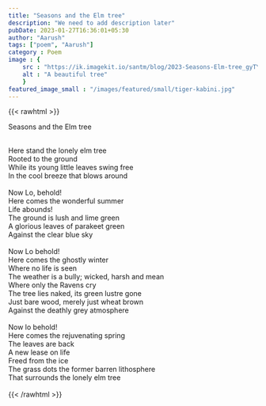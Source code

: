 ```yaml
---
title: "Seasons and the Elm tree"
description: "We need to add description later"
pubDate: 2023-01-27T16:36:01+05:30
author: "Aarush"
tags: ["poem", "Aarush"]
category : Poem
image : {
    src : "https://ik.imagekit.io/santm/blog/2023-Seasons-Elm-tree_gyTYFNQhN.webp",
    alt : "A beautiful tree"
    }
featured_image_small : "/images/featured/small/tiger-kabini.jpg"
---
```

{{< rawhtml >}}
<p class="has-text-centered is-size-2">Seasons and the Elm tree</p>
<p class="has-text-centered">
</br>
Here stand the lonely elm tree</br>
Rooted to the ground</br>
While its young little leaves swing free</br>
In the cool breeze that blows around</br>
</br>
Now Lo, behold!</br>
Here comes the wonderful summer</br>
Life abounds!</br>
The  ground is lush and lime green</br> 
A glorious leaves of parakeet green</br>
Against the clear blue sky</br>
</br>
Now Lo behold!</br>
Here comes the ghostly winter</br> 
Where no life is seen</br>
The weather is a bully; wicked, harsh and mean</br>
Where only the Ravens cry </br>
The tree lies naked, its green lustre gone</br> 
Just bare wood, merely just wheat brown</br>
Against the deathly grey atmosphere</br>
</br>
Now lo behold!</br>
Here comes the rejuvenating spring</br>
The leaves are back</br>
A new lease on life</br>
Freed from the ice </br>
The grass dots the former barren lithosphere</br>
That surrounds the lonely elm tree</br>
</br>
{{< /rawhtml >}}
